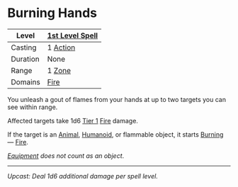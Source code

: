 # Burning Hands

| Level    | [1st Level Spell](1st%20Level%20Spells.md)                            |
| -------- | --------------------------------------------------------------------- |
| Casting  | 1 [Action](../../../../Game%20Procedures/Core%20Procedures/Action.md) |
| Duration | None                                                                  |
| Range    | 1 [Zone](../../../../Game%20Procedures/Core%20Procedures/Zone.md)     |
| Domains  | [Fire](../../Spell%20Domains/Fire.md)                                 |

You unleash a gout of flames from your hands at up to two targets you can see within range.

Affected targets take 1d6 [Tier 1](../../../../Game%20Procedures/Combat/Damage/Damage%20Tiers/Tier%201.md) [Fire](../../../../Game%20Procedures/Combat/Damage/Damage%20Types/Fire.md) damage.

If the target is an [Animal](../../../../Resources%20for%20GMs/Creature%20Types/Animal.md), [Humanoid](../../../../Resources%20for%20GMs/Creature%20Types/Humanoid.md), or flammable object, it starts [Burning](../../../../Game%20Procedures/Conditions/Burning.md) — [Fire](../../../../Game%20Procedures/Combat/Damage/Damage%20Types/Fire.md).

*[Equipment](../../../../Player%20Characters/Inventory/Equipment.md) does not count as an object*.

---
*Upcast: Deal 1d6 additional damage per spell level.*

